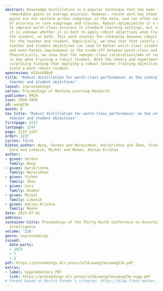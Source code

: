 ```yaml
---
abstract: Knowledge distillation is a popular technique that has been shown to produce
  remarkable gains in average accuracy. However, recent work has shown that these
  gains are not uniform across subgroups in the data, and can often come at the cost
  of accuracy on rare subgroups and classes. Robust optimization is a common remedy
  to improve worst-class accuracy in standard learning settings, but in distillation
  it is unknown whether it is best to apply robust objectives when training the teacher,
  the student, or both. This work studies the interplay between robust objectives
  for the teacher and student. Empirically, we show that that jointly modifying the
  teacher and student objectives can lead to better worst-class student performance
  and even Pareto improvement in the trade-off between worst-class and overall performance.
  Theoretically, we show that the <em>per-class calibration</em> of teacher scores
  is key when training a robust student. Both the theory and experiments support the
  surprising finding that applying a robust teacher training objective does not always
  yield a more robust student.
openreview: K2SnnO8NuP
title: 'Robust distillation for worst-class performance: on the interplay between
  teacher and student objectives'
layout: inproceedings
series: Proceedings of Machine Learning Research
publisher: PMLR
issn: 2640-3498
id: wang23e
month: 0
tex_title: 'Robust distillation for worst-class performance: on the interplay between
  teacher and student objectives'
firstpage: 2237
lastpage: 2247
page: 2237-2247
order: 2237
cycles: false
bibtex_author: Wang, Serena and Narasimhan, Harikrishna and Zhou, Yichen and Hooker,
  Sara and Lukasik, Michal and Menon, Aditya Krishna
author:
- given: Serena
  family: Wang
- given: Harikrishna
  family: Narasimhan
- given: Yichen
  family: Zhou
- given: Sara
  family: Hooker
- given: Michal
  family: Lukasik
- given: Aditya Krishna
  family: Menon
date: 2023-07-02
address:
container-title: Proceedings of the Thirty-Ninth Conference on Uncertainty in Artificial
  Intelligence
volume: '216'
genre: inproceedings
issued:
  date-parts:
  - 2023
  - 7
  - 2
pdf: https://proceedings.mlr.press/v216/wang23e/wang23e.pdf
extras:
- label: Supplementary PDF
  link: https://proceedings.mlr.press/v216/wang23e/wang23e-supp.pdf
# Format based on Martin Fenner's citeproc: https://blog.front-matter.io/posts/citeproc-yaml-for-bibliographies/
---
```

